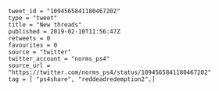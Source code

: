 ```
tweet_id = "1094565841180467202"
type = "tweet"
title = "New threads"
published = 2019-02-10T11:56:47Z
retweets = 0
favourites = 0
source = "twitter"
twitter_account = "norms_ps4"
source_url = "https://twitter.com/norms_ps4/status/1094565841180467202"
tag = [ "ps4share", "reddeadredemption2",]
```

<p class='image'><img src='https://mnf.m17s.net/2019/02/10/DzCt1HHXQAEF8oe.jpg' alt=''></p>


